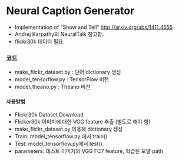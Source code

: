 # Neural Caption Generator
* Implementation of "Show and Tell" http://arxiv.org/abs/1411.4555
 * Andrej Karpathy의 NeuralTalk 참고함.
* flickr30k 데이터 필요.
 
### 코드
* make_flickr_dataset.py : 단어 dictionary 생성
* model_tensorflow.py : TensorFlow 버전
* model_theano.py : Theano 버전
 
#### 사용방법
* Flickr30k Dataset Download
* Flicker30k 이미지에 대한 VGG feature 추출 (별도로 해야 함)
* make_flickr_dataset.py 이용해 dictionary 생성
* Train: model_tensorflow.py 에서 train()
* Test: model_tensorflow.py에서 test(). 
 * parameters: 테스트 이미지의 VGG FC7 feature, 학습된 모델 path
